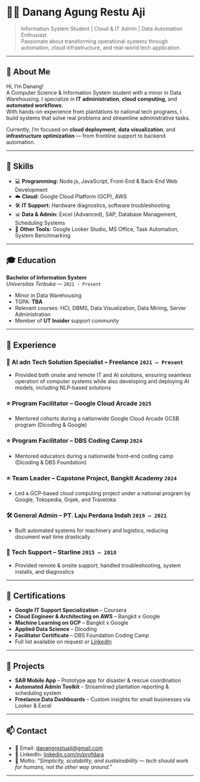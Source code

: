 # 👨‍💻 Danang Agung Restu Aji

> Information System Student | Cloud & IT Admin | Data Automation Enthusiast  
> Passionate about transforming operational systems through automation, cloud infrastructure, and real-world tech application.

---

## 📌 About Me

Hi, I’m Danang!  
A Computer Science & Information System student with a minor in Data Warehousing. I specialize in **IT administration**, **cloud computing**, and **automated workflows**.  
With hands-on experience from plantations to national tech programs, I build systems that solve real problems and streamline administrative tasks.

Currently, I’m focused on **cloud deployment**, **data visualization**, and **infrastructure optimization** — from frontline support to backend automation.

---

## 🧪 Skills

- 💻 **Programming:** Node.js, JavaScript, Front-End & Back-End Web Development  
- ☁️ **Cloud:** Google Cloud Platform (GCP), AWS  
- 🛠️ **IT Support:** Hardware diagnostics, software troubleshooting  
- 📊 **Data & Admin:** Excel (Advanced), SAP, Database Management, Scheduling Systems  
- 🧱 **Other Tools:** Google Looker Studio, MS Office, Task Automation, System Benchmarking  

---

## 🎓 Education

**Bachelor of Information System**  
*Universitas Terbuka* — `2021 - Present`  
- Minor in Data Warehousing  
- TGPA: **TBA**
- Relevant courses: HCI, DBMS, Data Visualization, Data Mining, Server Administration  
- Member of **UT Insider** support community

---

## 💼 Experience

### 🧰 AI adn Tech Solution Specialist – Freelance `2021 – Present`
- Provided both onsite and remote IT and AI solutions, ensuring seamless operation of computer systems while also developing and deploying AI models, including NLP-based solutions

### ⭐ Program Facilitator – Google Cloud Arcade `2025`
- Mentored cohorts during a nationwide Google Cloud Arcade GCSB program (Dicoding & Google)

### ⭐ Program Facilitator – DBS Coding Camp `2024`
- Mentored educators during a nationwide front-end coding camp (Dicoding & DBS Foundation)

### ⭐ Team Leader – Capstone Project, Bangkit Academy `2024`
- Led a GCP-based cloud computing project under a national program by Google, Tokopedia, Gojek, and Traveloka

### 🛠️ General Admin – PT. Laju Perdana Indah `2019 – 2021`
- Built automated systems for machinery and logistics, reducing document wait time drastically

### 🧰 Tech Support – Starline `2015 – 2018`
- Provided remote & onsite support, handled troubleshooting, system installs, and diagnostics


---

## 📜 Certifications

- **Google IT Support Specialization** – Coursera  
- **Cloud Engineer & Architecting on AWS** – Bangkit x Google  
- **Machine Learning on GCP** – Bangkit x Google  
- **Applied Data Science** – Dicoding  
- **Facilitator Certificate** – DBS Foundation Coding Camp  
- Full list available on request or [LinkedIn](https://www.linkedin.com/in/profdara/)

---

## 🚀 Projects

- **SAR Mobile App** – Prototype app for disaster & rescue coordination  
- **Automated Admin Toolkit** – Streamlined plantation reporting & scheduling system  
- **Freelance Data Dashboards** – Custom insights for small businesses via Looker & Excel  

---

## 📫 Contact

- 📧 Email: danangrestuaji@gmail.com  
- 🔗 LinkedIn: [linkedin.com/in/profdara](https://www.linkedin.com/in/profdara/)  
- 🧠 Motto: _“Simplicity, scalability, and sustainability — tech should work for humans, not the other way around.”_

---

